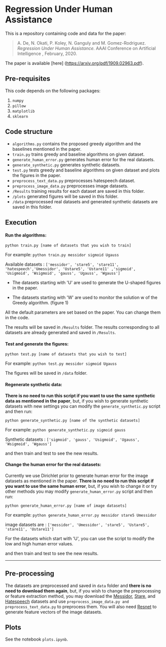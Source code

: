 # Regression Under Human Assistance

This is a repository containing code and data for the paper:

> A. De, N. Okati, P. Koley, N. Ganguly and M. Gomez-Rodriguez. _Regression Under Human Assistance._ AAAI Conference on Artificial Intelligence , February, 2020. 

The paper is available [here] (https://arxiv.org/pdf/1909.02963.pdf).


## Pre-requisites

This code depends on the following packages:

 1. `numpy`
 2. `pillow`
 3. `matplotlib`
 4. `sklearn`
 


## Code structure

 - `algorithms.py` contains the proposed greedy algorithm and the baselines mentioned in the paper.
 - `train.py` trains greedy and baseline algorithms on given dataset.
 - `generate_human_error.py` generates human error for the real datasets.
 - `generate_synthetic.py` generates synthetic datasets.
 - `test.py` tests greedy and baseline algorithms on given dataset and plots the figures in the paper.
 - `preprocess_text_data.py` preprocesses hatespeech dataset.
 - `preprocess_image_data.py` preprocesses image datasets.
 - `/Results` training results for each dataset are saved in this folder.
 - `/plots` generated figures will be saved in this folder.
 - `/data` preprocessed real datasets and generated synthetic datasets are saved in this folder.


## Execution

#### Run the algorithms:
`python train.py [name of datasets that you wish to train]`

For example: `python train.py messidor sigmoid Ugauss`

Available datasets : `['messidor', 'stare5', 'stare11', 'hatespeech','Umessidor', 'Ustare5', 'Ustare11' ,'sigmoid', 'Usigmoid', 'Wsigmoid', 'gauss', 'Ugauss', 'Wgauss']`

- The datasets starting with 'U' are used to generate the U-shaped figures in the paper.

- The datasets starting with 'W' are used to monitor the solution w of the Greedy algorithm. (figure 1)

All the default parameters are set based on the paper. You can change them in the code.

The results will be saved in `/Results` folder. The results corresponding to all datasets are already generated and saved in `/Results`.

#### Test and generate the figures:
`python test.py [name of datasets that you wish to test]`

For example:
`python test.py messidor sigmoid Ugauss`

The figures will be saved in `/data` folder.


#### Regenerate synthetic data:
**There is no need to run this script if you want to use the same synthetic data as mentioned in the paper**, but, if you wish to generate synthetic datasets with new settings you can modify the `generate_synthetic.py` script and then run:

`python generate_synthetic.py [name of the synthetic datasets]`

For example:
`python generate_synthetic.py sigmoid gauss`

Synthetic datasets : `['sigmoid', 'gauss', 'Usigmoid', 'Ugauss', 'Wsigmoid', 'Wgauss']`

and then train and test to see the new results.


#### Change the human error for the real datasets:
Currently we use Dirichlet prior to generate human error for the image datasets as mentioned in the paper. **There is no need to run this script if you want to use the same human error**, but, if you wish to change it or try other methods you may modify `generate_human_error.py` script and then run:

`python generate_human_error.py [name of image datasets]`


For example:
`python generate_human_error.py messidor stare5 Umessidor`

image datasets are : `['messidor', 'Umessidor', 'stare5', 'Ustare5', 'stare11', 'Ustare11']`

For the datasets which start with 'U', you can use the script to modify the low and high human error values.

and then train and test to see the new results.

----

## Pre-processing

The datasets are preprocessed and saved in `data` folder and **there is no need to download them again**, but, if you wish to change the preprocessing or feature extraction method, you may download the [Messidor](http://www.adcis.net/en/third-party/messidor/), [Stare](https://cecas.clemson.edu/~ahoover/stare/), and [Hatespeech](https://github.com/t-davidson/hate-speech-and-offensive-language) datasets and use `preprocess_image_data.py and preprocess_text_data.py` to preprocess them. You will also need [Resnet](https://github.com/KaimingHe/deep-residual-networks) to generate feature vectors of the image datasets.


## Plots

See the notebook `plots.ipynb`.
